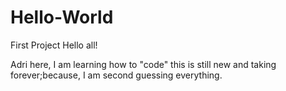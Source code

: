 # Hello-World
First Project
Hello all!

Adri here, I am learning how to "code" this is still new and taking forever;because, I am second guessing everything.
